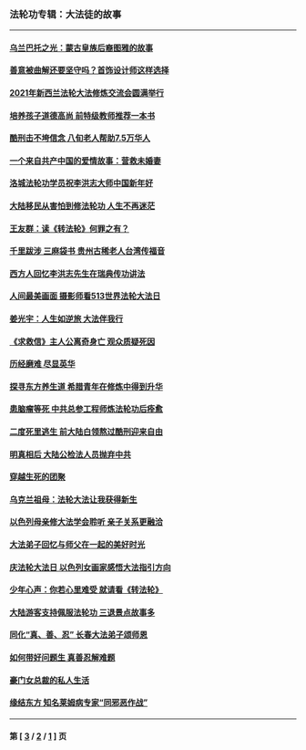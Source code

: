 ### 法轮功专辑：大法徒的故事
---
#### [乌兰巴托之光：蒙古皇族后裔图雅的故事](../../pages/nf1147481/n13155759.md?12240430) 
#### [善意被曲解还要坚守吗？首饰设计师这样选择](../../pages/nf1147481/n13077575.md?12240430) 
#### [2021年新西兰法轮大法修炼交流会圆满举行](../../pages/nf1147481/n13033149.md?12240430) 
#### [培养孩子道德高尚 前特级教师推荐一本书](../../pages/nf1147481/n12938640.md?12240430) 
#### [酷刑击不垮信念 八旬老人帮助7.5万华人](../../pages/nf1147481/n12880712.md?12240430) 
#### [一个来自共产中国的爱情故事：营救未婚妻](../../pages/nf1147481/n12778386.md?12240430) 
#### [洛城法轮功学员祝李洪志大师中国新年好](../../pages/nf1147481/n12724685.md?12240430) 
#### [大陆移民从害怕到修法轮功 人生不再迷茫](../../pages/nf1147481/n12414325.md?12240430) 
#### [王友群：读《转法轮》何罪之有？](../../pages/nf1147481/n12408647.md?12240430) 
#### [千里跋涉 三麻袋书 贵州古稀老人台湾传福音](../../pages/nf1147481/n12198750.md?12240430) 
#### [西方人回忆李洪志先生在瑞典传功讲法](../../pages/nf1147481/n12099607.md?12240430) 
#### [人间最美画面 摄影师看513世界法轮大法日](../../pages/nf1147481/n12094118.md?12240430) 
#### [姜光宇：人生如逆旅 大法伴我行](../../pages/nf1147481/n12088664.md?12240430) 
#### [《求救信》主人公离奇身亡 观众质疑死因](../../pages/nf1147481/n11845215.md?12240430) 
#### [历经磨难 尽显英华](../../pages/nf1147481/n11723297.md?12240430) 
#### [探寻东方养生道 希腊青年在修炼中得到升华](../../pages/nf1147481/n11494502.md?12240430) 
#### [患脑瘤等死 中共总参工程师炼法轮功后痊愈](../../pages/nf1147481/n11466682.md?12240430) 
#### [二度死里逃生 前大陆白领熬过酷刑迎来自由](../../pages/nf1147481/n11368594.md?12240430) 
#### [明真相后 大陆公检法人员抛弃中共](../../pages/nf1147481/n11358618.md?12240430) 
#### [穿越生死的团聚](../../pages/nf1147481/n11258922.md?12240430) 
#### [乌克兰祖母：法轮大法让我获得新生](../../pages/nf1147481/n11269457.md?12240430) 
#### [以色列母亲修大法学会聆听 亲子关系更融洽](../../pages/nf1147481/n11268195.md?12240430) 
#### [大法弟子回忆与师父在一起的美好时光](../../pages/nf1147481/n11267759.md?12240430) 
#### [庆法轮大法日 以色列女画家感悟大法指引方向](../../pages/nf1147481/n11267735.md?12240430) 
#### [少年心声：你若心里难受 就请看《转法轮》](../../pages/nf1147481/n11267496.md?12240430) 
#### [大陆游客支持佩服法轮功 三退景点故事多](../../pages/nf1147481/n11267378.md?12240430) 
#### [同化“真、善、忍” 长春大法弟子颂师恩](../../pages/nf1147481/n11266497.md?12240430) 
#### [如何带好问题生 真善忍解难题](../../pages/nf1147481/n11243655.md?12240430) 
#### [豪门女总裁的私人生活](../../pages/nf1147481/n10127794.md?12240430) 
#### [缘结东方 知名莱姆病专家“同邪恶作战”](../../pages/nf1147481/n10682468.md?12240430) 

---
#### 第 [ [3](./3.md?12240430) / [2](./2.md?12240430) / [1](./1.md?12240430) ] 页
